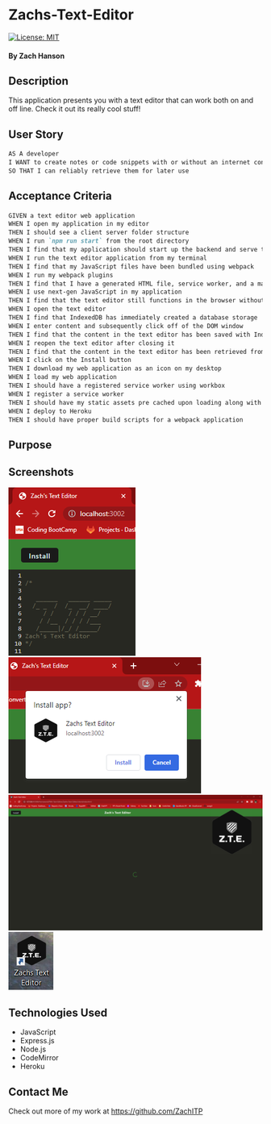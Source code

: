 # Zachs-Text-Editor

[![License: MIT](https://img.shields.io/badge/License-MIT-yellow.svg)](https://github.com/siennameow/social-network-API/blob/main/LICENSE)

#### By Zach Hanson

## Description

This application presents you with a text editor that can work both on and off line. Check it out its really cool stuff! 

## User Story

```md
AS A developer
I WANT to create notes or code snippets with or without an internet connection
SO THAT I can reliably retrieve them for later use
```

## Acceptance Criteria

```md
GIVEN a text editor web application
WHEN I open my application in my editor
THEN I should see a client server folder structure
WHEN I run `npm run start` from the root directory
THEN I find that my application should start up the backend and serve the client
WHEN I run the text editor application from my terminal
THEN I find that my JavaScript files have been bundled using webpack
WHEN I run my webpack plugins
THEN I find that I have a generated HTML file, service worker, and a manifest file
WHEN I use next-gen JavaScript in my application
THEN I find that the text editor still functions in the browser without errors
WHEN I open the text editor
THEN I find that IndexedDB has immediately created a database storage
WHEN I enter content and subsequently click off of the DOM window
THEN I find that the content in the text editor has been saved with IndexedDB
WHEN I reopen the text editor after closing it
THEN I find that the content in the text editor has been retrieved from our IndexedDB
WHEN I click on the Install button
THEN I download my web application as an icon on my desktop
WHEN I load my web application
THEN I should have a registered service worker using workbox
WHEN I register a service worker
THEN I should have my static assets pre cached upon loading along with subsequent pages and static assets
WHEN I deploy to Heroku
THEN I should have proper build scripts for a webpack application
```

## Purpose

## Screenshots

<img src="./client/src/images/texteditor.png" alt="text" title="text">
<img src="./client/src/images/download.png" alt="download" title="download">
<img src="./client/src/images/webpage.png" alt="webpage" title="webpage">
<img src="./client/src/images/link.png" alt="link" title="link">

## Technologies Used

- JavaScript
- Express.js
- Node.js
- CodeMirror
- Heroku


## Contact Me

Check out more of my work at https://github.com/ZachITP
